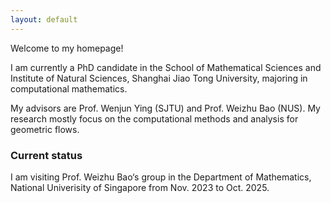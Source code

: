 ```yaml
---
layout: default
---
```

Welcome to my homepage!

I am currently a PhD candidate in the School of Mathematical Sciences and Institute of Natural Sciences, Shanghai Jiao Tong University, majoring in computational mathematics.

My advisors are Prof. Wenjun Ying (SJTU) and Prof. Weizhu Bao (NUS). My research mostly focus on the computational methods and analysis for geometric flows.

### Current status <br>

I am visiting Prof. Weizhu Bao‘s group in the Department of Mathematics, National Univerisity of Singapore from Nov. 2023 to Oct. 2025.
